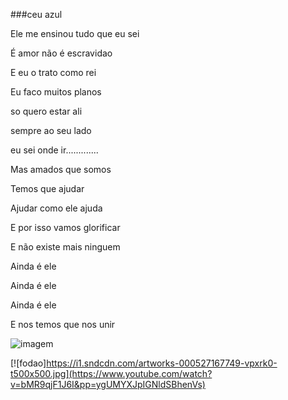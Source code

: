 ###ceu azul


Ele me ensinou tudo que eu sei

É amor não é escravidao

E eu o trato como rei

Eu faco muitos planos

so quero estar ali

sempre ao seu lado

 eu sei onde ir.............

 Mas amados que somos

 Temos que ajudar
 
 Ajudar como ele ajuda

 E por isso vamos glorificar

 E não existe mais ninguem

 Ainda é ele

 Ainda é ele

 Ainda é ele

 E nos temos que nos unir
 
 


![imagem](https://s2.glbimg.com/e5gJ3_BgUen-w6BG4hRvVBkVdIA=/s.glbimg.com/jo/g1/f/original/2016/02/08/gif-vila-isabel-tici.gif)




[![fodao]https://i1.sndcdn.com/artworks-000527167749-vpxrk0-t500x500.jpg](https://www.youtube.com/watch?v=bMR9qjF1J6I&pp=ygUMYXJpIGNldSBhenVs)
